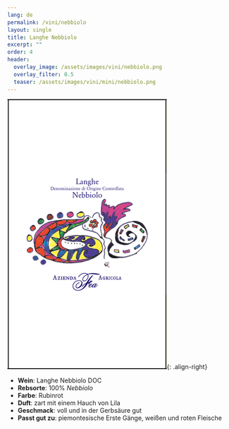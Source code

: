 ```yaml
---
lang: de 
permalink: /vini/nebbiolo
layout: single
title: Langhe Nebbiolo
excerpt: ""
order: 4
header:
  overlay_image: /assets/images/vini/nebbiolo.png
  overlay_filter: 0.5
  teaser: /assets/images/vini/mini/nebbiolo.png
---
```

![Langhe Nebbiolo](/assets/images/vini/nebbiolo.png){: .align-right}

- **Wein**: Langhe Nebbiolo DOC
- **Rebsorte**: 100% _Nebbiolo_
- **Farbe**: Rubinrot
- **Duft**: zart mit einem Hauch von Lila
- **Geschmack**: voll und in der Gerbsäure gut
- **Passt gut zu**: piemontesische Erste Gänge, weißen und roten Fleische
